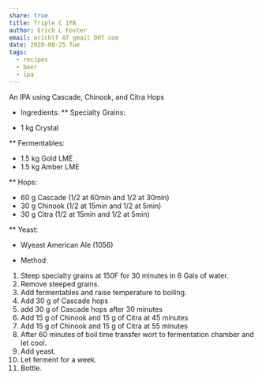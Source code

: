 ```yaml
---
share: true
title: Triple C IPA
author: Erich L Foster
email: erichlf AT gmail DOT com
date: 2020-08-25 Tue
tags:
  - recipes
  - beer
  - ipa
---
```

An IPA using Cascade, Chinook, and Citra Hops

* Ingredients:
** Specialty Grains:
- 1 kg Crystal

** Fermentables:
- 1.5 kg Gold LME
- 1.5 kg Amber LME

** Hops:
- 60 g Cascade (1/2 at 60min and 1/2 at 30min)
- 30 g Chinook (1/2 at 15min and 1/2 at 5min)
- 30 g Citra (1/2 at 15min and 1/2 at 5min)

** Yeast:
- Wyeast American Ale (1056)

* Method:
1. Steep specialty grains at 150F for 30 minutes in 6 Gals of water.
2. Remove steeped grains.
3. Add fermentables and raise temperature to boiling.
4. Add 30 g of Cascade hops
5. add 30 g of Cascade hops after 30 minutes
6. Add 15 g of Chinook and 15 g of Citra at 45 minutes
7. Add 15 g of Chinook and 15 g of Citra at 55 minutes
5. After 60 minutes of boil time transfer wort to fermentation chamber
and let cool.
6. Add yeast.
7. Let ferment for a week.
8. Bottle.
